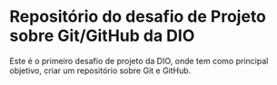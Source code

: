 # Repositório do desafio de Projeto sobre Git/GitHub da DIO
Este é o primeiro desafio de projeto da DIO, onde tem como principal objetivo, criar um repositório sobre Git e GitHub.

